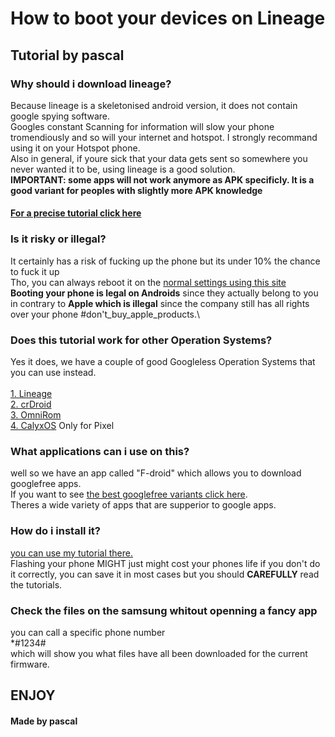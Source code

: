 # How to boot your devices on Lineage

## Tutorial by pascal

### Why should i download lineage?

Because lineage is a skeletonised android version, it does not contain google spying software.\
Googles constant Scanning for information will slow your phone tromendiously and so will your internet and hotspot. I strongly recommand using it on your Hotspot phone.\
Also in general, if youre sick that your data gets sent so somewhere you never wanted it to be, using lineage is a good solution.\
**IMPORTANT: some apps will not work anymore as APK specificly. It is a good variant for peoples with slightly more APK knowledge**
#### [For a precise tutorial click here](https://github.com/pascal-gerber/Lineage-help/blob/main/How%20to%20download%20it.md)

### Is it risky or illegal?

It certainly has a risk of fucking up the phone but its under 10% the chance to fuck it up\
Tho, you can always reboot it on the [normal settings using this site](https://www.sammobile.com/firmwares/)\
**Booting your phone is legal on Androids** since they actually belong to you in contrary to **Apple which is illegal** since the company still has all rights over your phone #don't_buy_apple_products.\

### Does this tutorial work for other Operation Systems?

Yes it does, we have a couple of good Googleless Operation Systems that you can use instead.\
\
[1. Lineage](https://wiki.lineageos.org/devices/)\
[2. crDroid](https://crdroid.net/downloads)\
[3. OmniRom](https://omnirom.org/#devices)\
[4. CalyxOS](https://calyxos.org/install/) Only for Pixel

### What applications can i use on this?

well so we have an app called "F-droid" which allows you to download googlefree apps.\
If you want to see [the best googlefree variants click here](https://github.com/pascal-gerber/Lineage-help/blob/main/Replacements.md).\
Theres a wide variety of apps that are supperior to google apps.

### How do i install it?

[you can use my tutorial there.](How%20to%20download%20it.md)\
Flashing your phone MIGHT just might cost your phones life if you don't do it correctly, you can save it in most cases but you should **CAREFULLY** read the tutorials.

### Check the files on the samsung whitout openning a fancy app
you can call a specific phone number\
*#1234#\
which will show you what files have all been downloaded for the current firmware.

## ENJOY
#### Made by pascal
